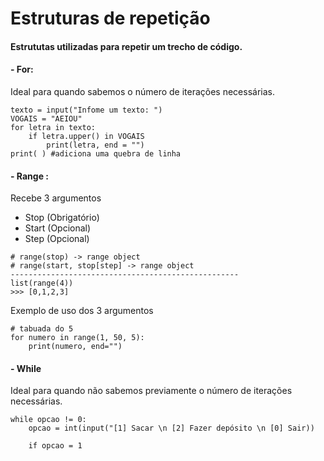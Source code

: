 # Estruturas de repetição
#### Estrututas utilizadas para repetir um trecho de código.
#### - For:
Ideal para quando sabemos o número de iterações necessárias.

```
texto = input("Infome um texto: ")
VOGAIS = "AEIOU"
for letra in texto: 
    if letra.upper() in VOGAIS
        print(letra, end = "")
print( ) #adiciona uma quebra de linha

```

#### - Range :
Recebe 3 argumentos
 - Stop (Obrigatório)
 - Start (Opcional)
 - Step (Opcional)
```
# range(stop) -> range object
# range(start, stop[step] -> range object
---------------------------------------------------
list(range(4))
>>> [0,1,2,3]
```
Exemplo de uso dos 3 argumentos 
```
# tabuada do 5
for numero in range(1, 50, 5):
    print(numero, end="")
```
#### - While
Ideal para quando não sabemos previamente o número de iterações necessárias.

```
while opcao != 0:
    opcao = int(input("[1] Sacar \n [2] Fazer depósito \n [0] Sair))

    if opcao = 1

```
